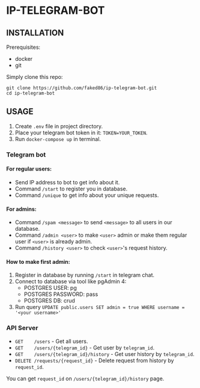 # IP-TELEGRAM-BOT

## INSTALLATION

Prerequisites:
- docker
- git

Simply clone this repo:

```
git clone https://github.com/faked86/ip-telegram-bot.git
cd ip-telegram-bot
```

## USAGE

1. Create `.env` file in project directory.
2. Place your telegram bot token in it: `TOKEN=YOUR_TOKEN`.
3. Run `docker-compose up` in terminal.

### Telegram bot

#### For regular users:
- Send IP address to bot to get info about it.
- Command `/start` to register you in database.
- Command `/unique` to get info about your unique requests.

#### For admins:
- Command `/spam <message>` to send `<message>` to all users in our database.
- Command `/admin <user>` to make `<user>` admin or make them regular user if `<user>` is already admin.
- Command `/history <user>` to check `<user>`'s request history.

#### How to make first admin:
1. Register in database by running `/start` in telegram chat.
2. Connect to database via tool like pgAdmin 4:
      - POSTGRES USER: pg
      - POSTGRES PASSWORD: pass
      - POSTGRES DB: crud
3. Run query `UPDATE public.users SET admin = true WHERE username = '<your username>'`


### API Server

- `GET    /users` - Get all users.
- `GET    /users/{telegram_id}` - Get user by `telegram_id`.
- `GET    /users/{telegram_id}/history` - Get user history by `telegram_id`.
- `DELETE /requests/{request_id}` - Delete request from history by `request_id`.

 You can get `request_id` on `/users/{telegram_id}/history` page.
